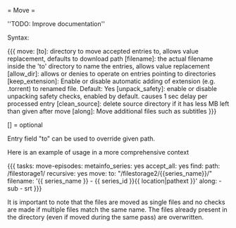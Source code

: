 = Move =

''TODO: Improve documentation''

Syntax:

{{{
move:
  [to]: directory to move accepted entries to, allows value replacement, defaults to download path
  [filename]: the actual filename inside the 'to' directory to name the entries, allows value replacement
  [allow_dir]: allows or denies to operate on entries pointing to directories
  [keep_extension]: Enable or disable automatic adding of extension (e.g. .torrent) to renamed file. Default: Yes
  [unpack_safety]: enable or disable unpacking safety checks, enabled by default. causes 1 sec delay per processed entry
  [clean_source]: delete source directory if it has less MB left than given after move
  [along]: Move additional files such as subtitles
}}}

[] = optional

Entry field "to" can be used to override given path.

Here is an example of usage in a more comprehensive context

{{{
tasks:
  move-episodes:
    metainfo_series: yes 
    accept_all: yes 
    find:
      path: /filestorage1/
      recursive: yes 
    move:
      to: "/filestorage2/{{series_name}}/"
      filename: '{{ series_name }} - {{ series_id }}{{ location|pathext }}'
      along:
        - sub
        - srt
}}}

It is important to note that the files are moved as single files and no checks are made if multiple files match the same name. The files already present in the directory (even if moved during the same pass) are overwritten.